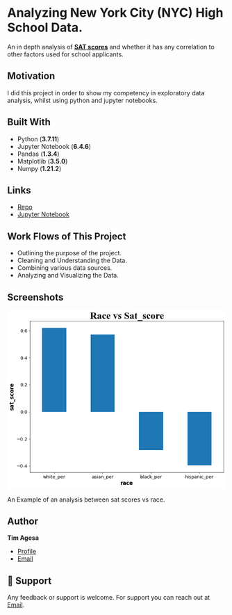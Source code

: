 
# Analyzing New York City (NYC) High School Data.

 An in depth analysis of [__SAT scores__](https://en.wikipedia.org/wiki/SAT) and whether it has any correlation to other factors used for school applicants.
 
## Motivation
I did this project in order to show my competency in exploratory data analysis, whilst using python and jupyter notebooks.
##  Built With
- Python (__3.7.11__)
- Jupyter Notebook (__6.4.6__)
- Pandas (__1.3.4__)
- Matplotlib (__3.5.0__)
- Numpy (__1.21.2__)
## Links
- [Repo](https://github.com/Tim-Agesa/analyzing-nyc-high-school-data "<analyzing-nyc-school-data> Repo")
- [Jupyter Notebook](https://github.com/Tim-Agesa/analyzing-nyc-high-school-data/blob/master/Analyzing_NYC_HighSchool_Data.ipynb)

## Work Flows of This Project

- Outlining the purpose of the project.
- Cleaning and Understanding the Data.
- Combining various data sources.
- Analyzing and Visualizing the Data.


## Screenshots
![alt text](data_image.png)

An Example of an analysis between sat scores vs race.

## Author

**Tim Agesa**

- [Profile](https://github.com/Tim-Agesa "@TimAgesa")
- [Email](mailto:agesatim@gmail.com?subject=Hi "Hi!")


## 🤝 Support

Any feedback or support is welcome. For support you can reach out at [Email](mailto:agesatim@gmail.com?subject=Hi "Hi!").

